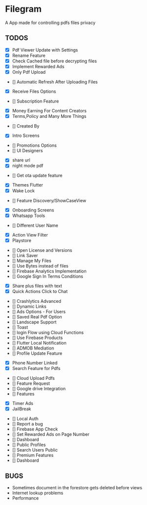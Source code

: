 # Filegram

A App made for controlling pdfs files privacy

## TODOS

- [x] Pdf Viewer Update with Settings
- [x] Rename Feature
- [x] Check Cached file before decrypting files
- [x] Implement Rewarded Ads
- [x] Only Pdf Upload
- [] Automatic Refresh After Uploading Files
- [x] Receive Files Options
- [] Subscription Feature
- [x] Money Earning For Content Creators
- [x] Terms,Policy and Many More Things
- [] Created By
- [x] Intro Screens
- [] Promotions Options
- [] UI Designers
- [x] share url
- [x] night mode pdf
- [] Get ota update feature
- [x] Themes Flutter
- [x] Wake Lock
- [] Feature Discovery/ShowCaseView
- [x] Onboarding Screens
- [x] Whatsapp Tools
- [] Different User Name
- [x] Action View Filter
- [x] Playstore
- [] Open License and Versions
- [] Link Saver
- [] Manage My Files
- [] Use Bytes instead of files
- [] Firebase Analytics Implementation
- [] Google Sign In Terms Conditions
- [x] Share plus files with text
- [x] Quick Actions Click to Chat
- [] Crashlytics Advanced
- [] Dynamic Links
- [] Ads Options - For Users
- [] Saved Real Pdf Option
- [] Landscape Support
- [] Toast
- [] login Flow using Cloud Functions
- [] Use Firebase Products
- [] Flutter Local Notification
- [] ADMOB Mediation
- [] Profile Update Feature
- [x] Phone Number Linked
- [x] Search Feature for Pdfs
- [] Cloud Upload Pdfs
- [] Feature Request
- [] Google drive Integration
- [] Features
- [x] Timer Ads
- [x] JailBreak
- [] Local Auth
- [] Report a bug
- [] Firebase App Check
- [] Set Rewarded Ads on Page Number
- [] Dashboard
- [] Public Profiles
- [] Search Users Public
- [] Premium Features
- [] Dashboard

## BUGS

- Sometimes document in the forestore gets deleted before views
- Internet lookup problems
- Performance
